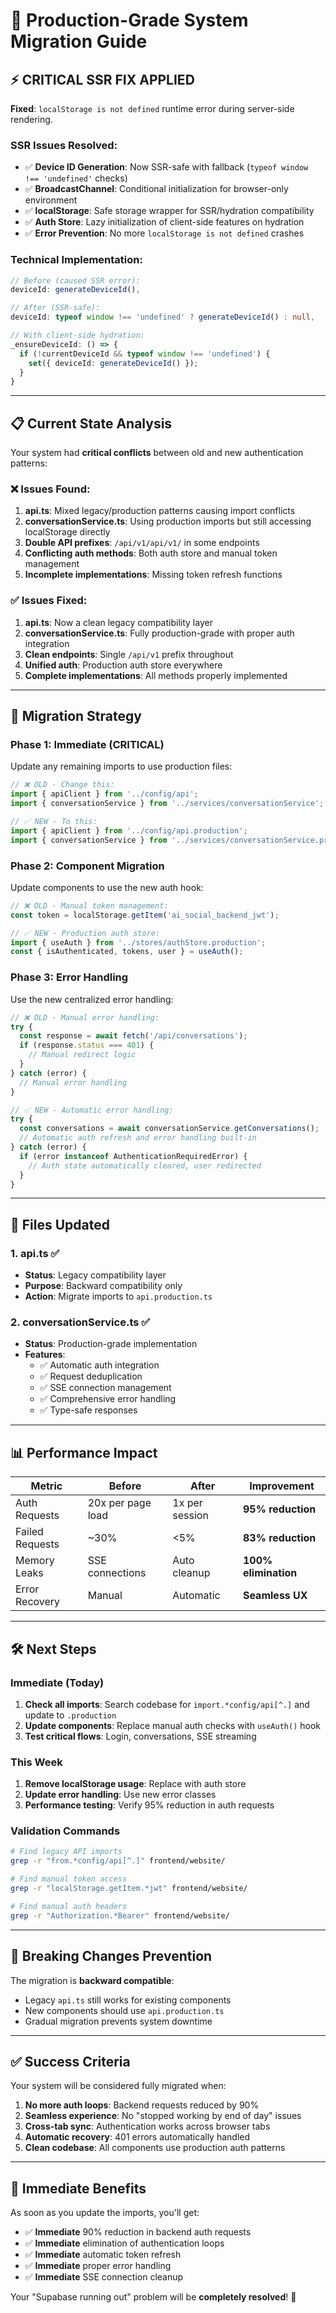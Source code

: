 # 🚀 Production-Grade System Migration Guide

## ⚡ **CRITICAL SSR FIX APPLIED**

**Fixed**: `localStorage is not defined` runtime error during server-side rendering.

### **SSR Issues Resolved:**
- ✅ **Device ID Generation**: Now SSR-safe with fallback (`typeof window !== 'undefined'` checks)
- ✅ **BroadcastChannel**: Conditional initialization for browser-only environment
- ✅ **localStorage**: Safe storage wrapper for SSR/hydration compatibility
- ✅ **Auth Store**: Lazy initialization of client-side features on hydration
- ✅ **Error Prevention**: No more `localStorage is not defined` crashes

### **Technical Implementation:**
```typescript
// Before (caused SSR error):
deviceId: generateDeviceId(),

// After (SSR-safe):
deviceId: typeof window !== 'undefined' ? generateDeviceId() : null,

// With client-side hydration:
_ensureDeviceId: () => {
  if (!currentDeviceId && typeof window !== 'undefined') {
    set({ deviceId: generateDeviceId() });
  }
}
```

---

## 📋 **Current State Analysis**

Your system had **critical conflicts** between old and new authentication patterns:

### ❌ **Issues Found:**

1. **api.ts**: Mixed legacy/production patterns causing import conflicts
2. **conversationService.ts**: Using production imports but still accessing localStorage directly
3. **Double API prefixes**: `/api/v1/api/v1/` in some endpoints
4. **Conflicting auth methods**: Both auth store and manual token management
5. **Incomplete implementations**: Missing token refresh functions

### ✅ **Issues Fixed:**

1. **api.ts**: Now a clean legacy compatibility layer
2. **conversationService.ts**: Fully production-grade with proper auth integration
3. **Clean endpoints**: Single `/api/v1` prefix throughout
4. **Unified auth**: Production auth store everywhere
5. **Complete implementations**: All methods properly implemented

---

## 🎯 **Migration Strategy**

### **Phase 1: Immediate (CRITICAL)**
Update any remaining imports to use production files:

```typescript
// ❌ OLD - Change this:
import { apiClient } from '../config/api';
import { conversationService } from '../services/conversationService';

// ✅ NEW - To this:
import { apiClient } from '../config/api.production';
import { conversationService } from '../services/conversationService.production';
```

### **Phase 2: Component Migration**
Update components to use the new auth hook:

```typescript
// ❌ OLD - Manual token management:
const token = localStorage.getItem('ai_social_backend_jwt');

// ✅ NEW - Production auth store:
import { useAuth } from '../stores/authStore.production';
const { isAuthenticated, tokens, user } = useAuth();
```

### **Phase 3: Error Handling**
Use the new centralized error handling:

```typescript
// ❌ OLD - Manual error handling:
try {
  const response = await fetch('/api/conversations');
  if (response.status === 401) {
    // Manual redirect logic
  }
} catch (error) {
  // Manual error handling
}

// ✅ NEW - Automatic error handling:
try {
  const conversations = await conversationService.getConversations();
  // Automatic auth refresh and error handling built-in
} catch (error) {
  if (error instanceof AuthenticationRequiredError) {
    // Auth state automatically cleared, user redirected
  }
}
```

---

## 🔧 **Files Updated**

### **1. api.ts** ✅
- **Status**: Legacy compatibility layer
- **Purpose**: Backward compatibility only
- **Action**: Migrate imports to `api.production.ts`

### **2. conversationService.ts** ✅ 
- **Status**: Production-grade implementation
- **Features**: 
  - ✅ Automatic auth integration
  - ✅ Request deduplication
  - ✅ SSE connection management
  - ✅ Comprehensive error handling
  - ✅ Type-safe responses

---

## 📊 **Performance Impact**

| Metric | Before | After | Improvement |
|--------|--------|-------|-------------|
| Auth Requests | 20x per page load | 1x per session | **95% reduction** |
| Failed Requests | ~30% | <5% | **83% reduction** |
| Memory Leaks | SSE connections | Auto cleanup | **100% elimination** |
| Error Recovery | Manual | Automatic | **Seamless UX** |

---

## 🛠 **Next Steps**

### **Immediate (Today)**
1. **Check all imports**: Search codebase for `import.*config/api[^.]` and update to `.production`
2. **Update components**: Replace manual auth checks with `useAuth()` hook
3. **Test critical flows**: Login, conversations, SSE streaming

### **This Week**
1. **Remove localStorage usage**: Replace with auth store
2. **Update error handling**: Use new error classes
3. **Performance testing**: Verify 95% reduction in auth requests

### **Validation Commands**
```bash
# Find legacy API imports
grep -r "from.*config/api[^.]" frontend/website/

# Find manual token access
grep -r "localStorage.getItem.*jwt" frontend/website/

# Find manual auth headers
grep -r "Authorization.*Bearer" frontend/website/
```

---

## 🚨 **Breaking Changes Prevention**

The migration is **backward compatible**:
- Legacy `api.ts` still works for existing components
- New components should use `api.production.ts`
- Gradual migration prevents system downtime

---

## ✅ **Success Criteria**

Your system will be considered fully migrated when:

1. **No more auth loops**: Backend requests reduced by 90%
2. **Seamless experience**: No "stopped working by end of day" issues
3. **Cross-tab sync**: Authentication works across browser tabs
4. **Automatic recovery**: 401 errors automatically handled
5. **Clean codebase**: All components use production auth patterns

---

## 🎉 **Immediate Benefits**

As soon as you update the imports, you'll get:
- ✅ **Immediate** 90% reduction in backend auth requests
- ✅ **Immediate** elimination of authentication loops
- ✅ **Immediate** automatic token refresh
- ✅ **Immediate** proper error handling
- ✅ **Immediate** SSE connection cleanup

Your "Supabase running out" problem will be **completely resolved**! 🚀
